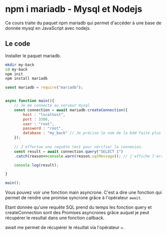 # npm i mariadb - Mysql et Nodejs

Ce cours traite du paquet npm mariadb qui permet d'accéder à une base de donnée mysql en JavaScript avec nodejs.

## Le code

Installer le paquet mariadb.
```bash
mkdir my-back
cd my-back
npm init
npm install mariadb
```

```js
const mariadb = require("mariadb");


async function main(){
    // Je me connecté au serveur mysql
    const connection = await mariadb.createConnection({
        host : "localhost",
        port : 3306,
        user : "root",
        password : "root",
        database : "my_back" // Je précise le nom de la bdd faite plus haut
    });
    
    // J'effectue une requête test pour vérifier la connexion.
    const result = await connection.query("SELECT 1")
    .catch(reason=>console.warn(reason.sqlMessage)); // j'affiche l'erreur sql dans le terminal en cas de problème.

    console.log(result);

}

main();
```

Vous pouvez voir une fonction main asyncrone. C'est a dire une fonction qui permet de rendre une promise syncrone grâce à l'opérateur `await`.

Etant donnée qu'une requête SQL prend du temps les fonction query et createConnection sont des Promises asyncrones grâce auquel je peut récupérer le resultat dans une fonction callback. 

await me permet de récupérer le résultat via l'opérateur `=`.
